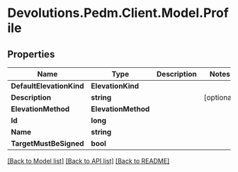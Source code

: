 # Devolutions.Pedm.Client.Model.Profile

## Properties

Name | Type | Description | Notes
------------ | ------------- | ------------- | -------------
**DefaultElevationKind** | **ElevationKind** |  | 
**Description** | **string** |  | [optional] 
**ElevationMethod** | **ElevationMethod** |  | 
**Id** | **long** |  | 
**Name** | **string** |  | 
**TargetMustBeSigned** | **bool** |  | 

[[Back to Model list]](../README.md#documentation-for-models) [[Back to API list]](../README.md#documentation-for-api-endpoints) [[Back to README]](../README.md)


